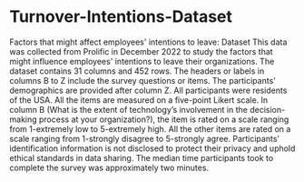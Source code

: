 # Turnover-Intentions-Dataset
Factors that might affect employees' intentions to leave: Dataset 
This data was collected from Prolific in December 2022 to study the factors that might influence employees' intentions to leave their organizations. 
The dataset contains 31 columns and 452 rows. The headers or labels in columns B to Z include the survey questions or items. The participants' demographics are provided after column Z.  All participants were residents of the USA. 
All the items are measured on a five-point Likert scale. In column B (What is the extent of technology’s involvement in the decision-making process at your organization?), the item is rated on a scale ranging from 1-extremely low to 5-extremely high. All the other items are rated on a scale ranging from 1-strongly disagree to 5-strongly agree.
Participants’ identification information is not disclosed to protect their privacy and uphold ethical standards in data sharing. 
The median time participants took to complete the survey was approximately two minutes.
